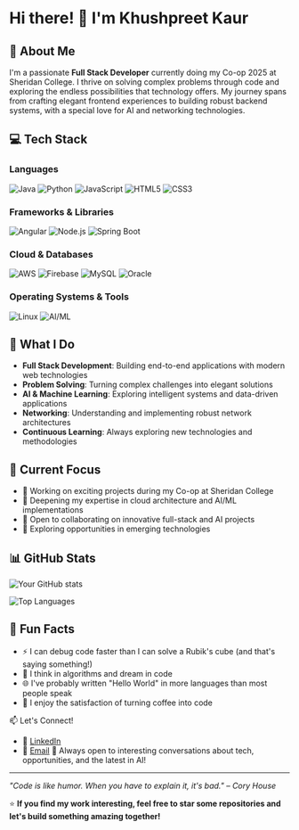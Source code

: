 # Hi there! 👋 I'm Khushpreet Kaur

## 🚀 About Me
I'm a passionate **Full Stack Developer** currently doing my Co-op 2025 at Sheridan College. I thrive on solving complex problems through code and exploring the endless possibilities that technology offers. My journey spans from crafting elegant frontend experiences to building robust backend systems, with a special love for AI and networking technologies.

## 💻 Tech Stack

### Languages
![Java](https://img.shields.io/badge/Java-ED8B00?style=for-the-badge&logo=java&logoColor=white)
![Python](https://img.shields.io/badge/Python-3776AB?style=for-the-badge&logo=python&logoColor=white)
![JavaScript](https://img.shields.io/badge/JavaScript-F7DF1E?style=for-the-badge&logo=javascript&logoColor=black)
![HTML5](https://img.shields.io/badge/HTML5-E34F26?style=for-the-badge&logo=html5&logoColor=white)
![CSS3](https://img.shields.io/badge/CSS3-1572B6?style=for-the-badge&logo=css3&logoColor=white)

### Frameworks & Libraries
![Angular](https://img.shields.io/badge/Angular-DD0031?style=for-the-badge&logo=angular&logoColor=white)
![Node.js](https://img.shields.io/badge/Node.js-43853D?style=for-the-badge&logo=node.js&logoColor=white)
![Spring Boot](https://img.shields.io/badge/Spring_Boot-6DB33F?style=for-the-badge&logo=spring&logoColor=white)

### Cloud & Databases
![AWS](https://img.shields.io/badge/AWS-232F3E?style=for-the-badge&logo=amazon-aws&logoColor=white)
![Firebase](https://img.shields.io/badge/Firebase-FFCA28?style=for-the-badge&logo=firebase&logoColor=black)
![MySQL](https://img.shields.io/badge/MySQL-4479A1?style=for-the-badge&logo=mysql&logoColor=white)
![Oracle](https://img.shields.io/badge/Oracle-F80000?style=for-the-badge&logo=oracle&logoColor=white)

### Operating Systems & Tools
![Linux](https://img.shields.io/badge/Linux-FCC624?style=for-the-badge&logo=linux&logoColor=black)
![AI/ML](https://img.shields.io/badge/AI/ML-FF6F00?style=for-the-badge&logo=tensorflow&logoColor=white)

## 🎯 What I Do
- **Full Stack Development**: Building end-to-end applications with modern web technologies
- **Problem Solving**: Turning complex challenges into elegant solutions
- **AI & Machine Learning**: Exploring intelligent systems and data-driven applications
- **Networking**: Understanding and implementing robust network architectures
- **Continuous Learning**: Always exploring new technologies and methodologies

## 🌟 Current Focus
- 🔭 Working on exciting projects during my Co-op at Sheridan College
- 🌱 Deepening my expertise in cloud architecture and AI/ML implementations
- 👯 Open to collaborating on innovative full-stack and AI projects
- 🤔 Exploring opportunities in emerging technologies

## 📊 GitHub Stats
![Your GitHub stats](https://github-readme-stats.vercel.app/api?Khushpreet-Kaur01&show_icons=true&theme=radical)

![Top Languages](https://github-readme-stats.vercel.app/api/top-langs/?username=Khushpreet-Kaur01&layout=compact&theme=radical)

## 🎲 Fun Facts
- ⚡ I can debug code faster than I can solve a Rubik's cube (and that's saying something!)
- 🧠 I think in algorithms and dream in code
- 🌐 I've probably written "Hello World" in more languages than most people speak
- 🔧 I enjoy the satisfaction of turning coffee into code

📫 Let's Connect!

- 💼 [LinkedIn](https://www.linkedin.com/in/khushpreetkaurr)
- 📧 [Email](mailto:kau15618@sheridancollege.ca)
💬 Always open to interesting conversations about tech, opportunities, and the latest in AI!

---

*"Code is like humor. When you have to explain it, it's bad." – Cory House*

⭐ **If you find my work interesting, feel free to star some repositories and let's build something amazing together!**

<!--
**Khushpreet-Kaur01/Khushpreet-Kaur01** is a ✨ _special_ ✨ repository because its `README.md` (this file) appears on your GitHub profile.

Here are some ideas to get you started:

- 🔭 I’m currently working on ...
- 🌱 I’m currently learning ...
- 👯 I’m looking to collaborate on ...
- 🤔 I’m looking for help with ...
- 💬 Ask me about ...
- 📫 How to reach me: ...
- 😄 Pronouns: ...
- ⚡ Fun fact: ...
-->
